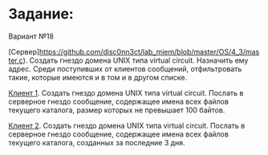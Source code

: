 # Задание:

Вариант №18 

[Сервер]https://github.com/disc0nn3ct/lab_miem/blob/master/OS/4_3/master.c). Создать гнездо домена UNIX типа virtual circuit. Назначить ему адрес. Среди поступивших от клиентов сообщений, отфильтровать такие, которые имеются и в том и в другом списке. 

[Клиент 1](https://github.com/disc0nn3ct/lab_miem/blob/master/OS/4_3/slave1.c). Создать гнездо домена UNIX типа virtual circuit. Послать в серверное гнездо сообщение, содержащее имена всех файлов текущего каталога, размер которых не превышает 100 байтов.  

[Клиент 2](https://github.com/disc0nn3ct/lab_miem/blob/master/OS/4_3/slave2.c). Создать гнездо домена UNIX типа virtual circuit. Послать в серверное гнездо сообщение, содержащее имена всех файлов текущего каталога, созданных за последние 3 дня.
